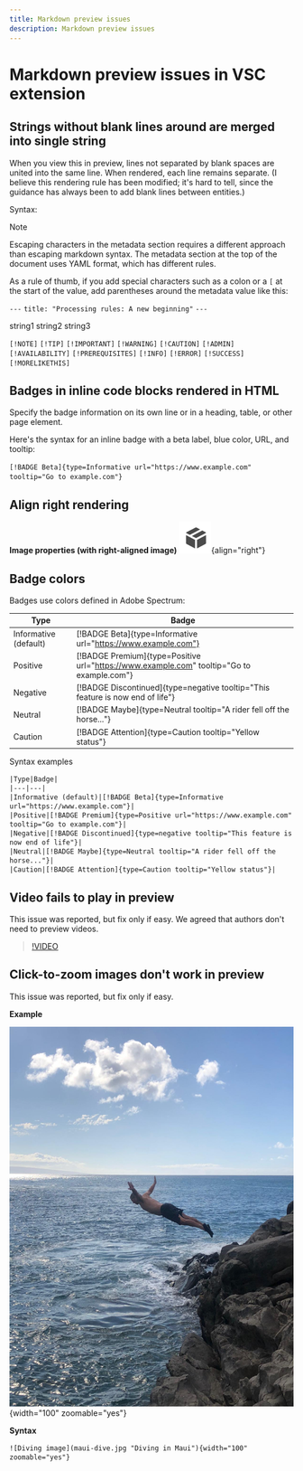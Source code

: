 ```yaml
---
title: Markdown preview issues
description: Markdown preview issues
---
```

# Markdown preview issues in VSC extension

## Strings without blank lines around are merged into single string

When you view this in preview, lines not separated by blank spaces are united into the same line. When rendered, each line remains separate. (I believe this rendering rule has been modified; it's hard to tell, since the guidance has always been to add blank lines between entities.)

Syntax:

>[!NOTE]
>
>Escaping characters in the metadata section requires a different approach than escaping markdown syntax. The metadata section at the top of the document uses YAML format, which has different rules.
>
>As a rule of thumb, if you add special characters such as a colon or a `[` at the start of the value, add parentheses around the metadata value like this:
>
>`---`
>`title: "Processing rules: A new beginning"`
>`---`

string1
string2
string3

`[!NOTE]`
`[!TIP]`
`[!IMPORTANT]`
`[!WARNING]`
`[!CAUTION]`
`[!ADMIN]`
`[!AVAILABILITY]`
`[!PREREQUISITES]`
`[!INFO]`
`[!ERROR]`
`[!SUCCESS]`
`[!MORELIKETHIS]`

## Badges in inline code blocks rendered in HTML

Specify the badge information on its own line or in a heading, table, or other page element. 

Here's the syntax for an inline badge with a beta label, blue color, URL, and tooltip:

`[!BADGE Beta]{type=Informative url="https://www.example.com" tooltip="Go to example.com"}`

## Align right rendering

**Image properties (with right-aligned image)** ![alt text](assets/package.png "Package hover text"){align="right"}

## Badge colors

Badges use colors defined in Adobe Spectrum:

|Type|Badge|
|---|---|
|Informative (default)|[!BADGE Beta]{type=Informative url="https://www.example.com"}|
|Positive|[!BADGE Premium]{type=Positive url="https://www.example.com" tooltip="Go to example.com"}|
|Negative|[!BADGE Discontinued]{type=negative tooltip="This feature is now end of life"}|
|Neutral|[!BADGE Maybe]{type=Neutral tooltip="A rider fell off the horse..."}|
|Caution|[!BADGE Attention]{type=Caution tooltip="Yellow status"}|

Syntax examples

```
|Type|Badge|
|---|---|
|Informative (default)|[!BADGE Beta]{type=Informative url="https://www.example.com"}|
|Positive|[!BADGE Premium]{type=Positive url="https://www.example.com" tooltip="Go to example.com"}|
|Negative|[!BADGE Discontinued]{type=negative tooltip="This feature is now end of life"}|
|Neutral|[!BADGE Maybe]{type=Neutral tooltip="A rider fell off the horse..."}|
|Caution|[!BADGE Attention]{type=Caution tooltip="Yellow status"}|
```

## Video fails to play in preview

This issue was reported, but fix only if easy. We agreed that authors don't need to preview videos.

>[!VIDEO](https://video.tv.adobe.com/v/27069/?quality=12&learn=on)

## Click-to-zoom images don't work in preview

This issue was reported, but fix only if easy. 

**Example**

![Diving image](/help/test-guide/authoring-guide/assets/maui-dive.jpg "Diving in Maui"){width="100" zoomable="yes"}

**Syntax**

```
![Diving image](maui-dive.jpg "Diving in Maui"){width="100" zoomable="yes"}
```
